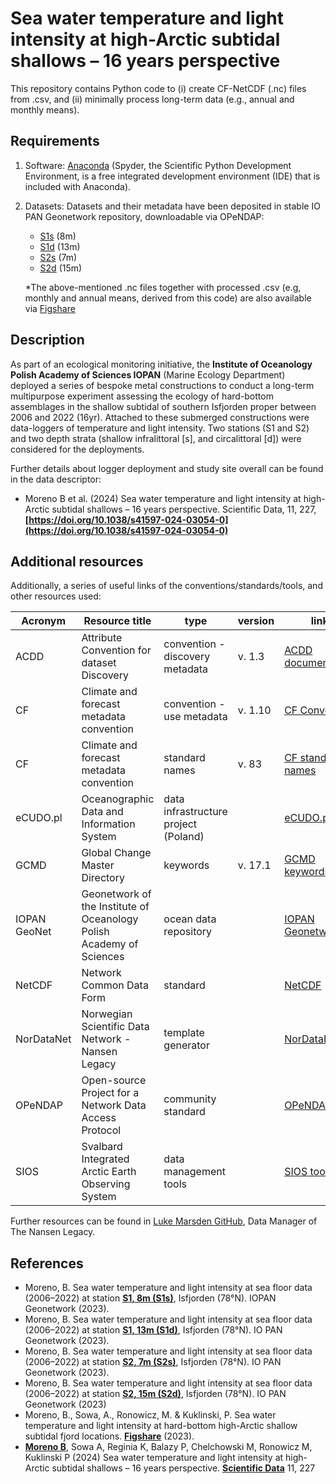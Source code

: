 # Sea water temperature and light intensity at high-Arctic subtidal shallows – 16 years perspective
This repository contains Python code to (i) create CF-NetCDF (.nc) files from .csv, and (ii) minimally process long-term data (e.g., annual and monthly means).

## Requirements
1. Software: [Anaconda](https://www.anaconda.com/download) (Spyder, the Scientific Python Development Environment, is a free integrated development environment (IDE) that is included with Anaconda).
2. Datasets: Datasets and their metadata have been deposited in stable IO PAN Geonetwork repository, downloadable via OPeNDAP:

   - [S1s](https://doi.org/10.48457/iopan-2024-156) (8m)
   - [S1d](https://doi.org/10.48457/iopan-2024-126) (13m)
   - [S2s](https://doi.org/10.48457/iopan-2024-125) (7m)
   - [S2d](https://doi.org/10.48457/iopan-2024-127) (15m)

    *The above-mentioned .nc files together with processed .csv (e.g, monthly and annual means, derived from this code) are also available via [Figshare](https://doi.org/10.6084/m9.figshare.21881460)


## Description

As part of an ecological monitoring initiative, the **Institute of Oceanology Polish Academy of Sciences IOPAN** (Marine Ecology Department) deployed a series of bespoke metal constructions to conduct a long-term multipurpose experiment assessing the ecology of hard-bottom assemblages in the shallow subtidal of southern Isfjorden proper between 2006 and 2022 (16yr). Attached to these submerged constructions were data-loggers of temperature and light intensity. Two stations (S1 and S2) and two depth strata (shallow infralittoral [s], and circalittoral [d]) were considered for the deployments.

Further details about logger deployment and study site overall can be found in the data descriptor:

- Moreno B et al. (2024) Sea water temperature and light intensity at high-Arctic subtidal shallows – 16 years perspective. Scientific Data, 11, 227, **[https://doi.org/10.1038/s41597-024-03054-0](https://doi.org/10.1038/s41597-024-03054-0)**


## Additional resources
Additionally, a series of useful links of the conventions/standards/tools, and other resources used:

| Acronym| Resource title | type | version | link |
| -------| -------------- | ---- | ------- | ----- |
| ACDD | Attribute Convention for dataset Discovery | convention - discovery metadata | v. 1.3 | [ACDD documentation](https://adc.met.no/node/4)|
| CF | Climate and forecast metadata convention | convention - use metadata | v. 1.10 |[CF Convention](https://cfconventions.org/index.html)|
| CF | Climate and forecast metadata convention | standard names| v. 83 | [CF standard names](https://cfconventions.org/Data/cf-standard-names/current/src/cf-standard-name-table.xml)|
| eCUDO.pl | Oceanographic Data and Information System | data infrastructure project (Poland)| | [eCUDO.pl](https://odis.ecudo.pl/)|
| GCMD | Global Change Master Directory | keywords | v. 17.1 | [GCMD keywords](https://gcmd.earthdata.nasa.gov/KeywordViewer/)|
| IOPAN GeoNet | Geonetwork of the Institute of Oceanology Polish Academy of Sciences| ocean data repository| | [IOPAN Geonetwork](https://geonetwork.iopan.pl/geonetwork/srv/eng/catalog.search#/home)|
| NetCDF | Network Common Data Form | standard | | [NetCDF](https://www.unidata.ucar.edu/software/netcdf/)|
| NorDataNet | Norwegian Scientific Data Network - Nansen Legacy | template generator   | | [NorDataNet](https://www.nordatanet.no/aen/template-generator/config%3DCF-NetCDF)|
| OPeNDAP | Open-source Project for a Network Data Access Protocol | community standard   | | [OPeNDAP](https://www.opendap.org/)|
| SIOS | Svalbard Integrated Arctic Earth Observing System | data management tools| | [SIOS tools](https://sios-svalbard.org/DMtools)|

Further resources can be found in [Luke Marsden GitHub](https://github.com/lhmarsden/NetCDF-CF_workshops), Data Manager of The Nansen Legacy.

## References
- Moreno, B. Sea water temperature and light intensity at sea floor data (2006–2022) at station **[S1, 8m (S1s)](https://doi.org/10.48457/iopan-2024-156)**, Isfjorden (78°N). IOPAN Geonetwork (2023).
- Moreno, B. Sea water temperature and light intensity at sea floor data (2006–2022) at station **[S1, 13m (S1d)](https://doi.org/10.48457/iopan-2024-126)**, Isfjorden (78°N). IO PAN Geonetwork (2023).
- Moreno, B. Sea water temperature and light intensity at sea floor data (2006–2022) at station **[S2, 7m (S2s)](https://doi.org/10.48457/iopan-2024-125)**, Isfjorden (78°N). IO PAN Geonetwork (2023).
- Moreno, B. Sea water temperature and light intensity at sea floor data (2006–2022) at station **[S2, 15m (S2d)](https://doi.org/10.48457/iopan-2024-127)**, Isfjorden (78°N). IO PAN Geonetwork (2023)
- Moreno, B., Sowa, A., Ronowicz, M. & Kuklinski, P. Sea water temperature and light intensity at hard-bottom high-Arctic shallow subtidal fjord locations. **[Figshare](https://doi.org/10.6084/m9.figshare.21881460)** (2023).
- **[Moreno B](https://orcid.org/0000-0002-9751-6307)**, Sowa A, Reginia K, Balazy P, Chelchowski M, Ronowicz M, Kuklinski P (2024) Sea water temperature and light intensity at high-Arctic subtidal shallows – 16 years perspective. **[Scientific Data](https://doi.org/10.1038/s41597-024-03054-0)** 11, 227  
